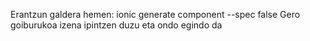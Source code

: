 Erantzun galdera hemen:
ionic  generate component --spec false
Gero goiburukoa izena ipintzen duzu eta ondo egindo da